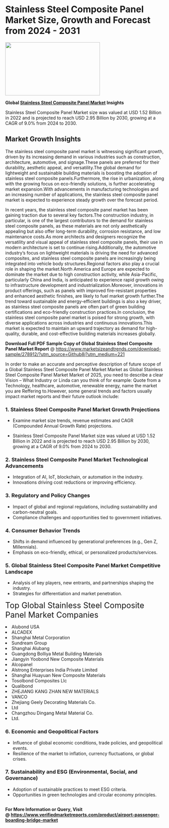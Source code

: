 <H1>Stainless Steel Composite Panel Market Size, Growth and Forecast from 2024 - 2031</H1><img class="aligncenter size-medium wp-image-584254" src="https://thirdeyenews.in/wp-content/uploads/2024/09/Global-Market-Research-300x168.jpeg" alt="" width="300" height="168" /><p><strong>Global&nbsp;<a href="https://www.marketsizeandtrends.com/download-sample/278912/?utm_source=Github8j?utm_medium=221">Stainless Steel Composite Panel Market</a> Insights</strong></p><p>Stainless Steel Composite Panel Market size was valued at USD 1.52 Billion in 2022 and is projected to reach USD 2.95 Billion by 2030, growing at a CAGR of 9.0% from 2024 to 2030.</p><p><h2>Market Growth Insights</h2> <p>The stainless steel composite panel market is witnessing significant growth, driven by its increasing demand in various industries such as construction, architecture, automotive, and signage.These panels are preferred for their durability, aesthetic appeal, and versatility.The global demand for lightweight and sustainable building materials is boosting the adoption of stainless steel composite panels.Furthermore, the rise in urbanization, along with the growing focus on eco-friendly solutions, is further accelerating market expansion.With advancements in manufacturing technologies and an increasing number of applications, the stainless steel composite panel market is expected to experience steady growth over the forecast period.</p> <p>In recent years, the stainless steel composite panel market has been gaining traction due to several key factors.The construction industry, in particular, is one of the largest contributors to the demand for stainless steel composite panels, as these materials are not only aesthetically appealing but also offer long-term durability, corrosion resistance, and low maintenance costs.As more architects and designers recognize the versatility and visual appeal of stainless steel composite panels, their use in modern architecture is set to continue rising.Additionally, the automotive industry’s focus on lightweight materials is driving the need for advanced composites, and stainless steel composite panels are increasingly being integrated into vehicle body structures.Regional factors also play a crucial role in shaping the market.North America and Europe are expected to dominate the market due to high construction activity, while Asia-Pacific, particularly China and India, is anticipated to experience rapid growth owing to infrastructure development and industrialization.Moreover, innovations in product offerings, such as panels with improved fire-resistant properties and enhanced aesthetic finishes, are likely to fuel market growth further.The trend toward sustainable and energy-efficient buildings is also a key driver, as stainless steel composite panels are often part of green building certifications and eco-friendly construction practices.In conclusion, the stainless steel composite panel market is poised for strong growth, with diverse applications across industries and continuous innovations.This market is expected to maintain an upward trajectory as demand for high-quality, durable, and cost-effective building materials increases globally.</p> <p><span class=""><strong>Download Full PDF Sample Copy of Global Stainless Steel Composite Panel Market Report</strong> @ <a href="https://www.marketsizeandtrends.com/download-sample/278912/?utm_source=Github8j?utm_medium=221" target="_blank">https://www.marketsizeandtrends.com/download-sample/278912/?utm_source=Github8j?utm_medium=221</a></span></p><p>In order to make an accurate and perceptive description of future scope of a Global&nbsp;Stainless Steel Composite Panel Market Market as Global&nbsp;Stainless Steel Composite Panel Market Market of 2025, you need to describe a clear Vision &ndash; What Industry or Linda can you think of for example: Quote from a Technology, healthcare, automotive, renewable energy, name the market you are Reffering to.However, some general trends and factors usually impact market reports and their future outlook include:</p><h3>1.&nbsp;<strong>Stainless Steel Composite Panel Market Growth Projections</strong></h3><ul><li>Examine market size trends, revenue estimates and CAGR (Compounded Annual Growth Rate) projections.</li><li><p>Stainless Steel Composite Panel Market size was valued at USD 1.52 Billion in 2022 and is projected to reach USD 2.95 Billion by 2030, growing at a CAGR of 9.0% from 2024 to 2030.</p></li></ul><h3>2.&nbsp;<strong>Stainless Steel Composite Panel Market Technological Advancements</strong></h3><ul><li>Integration of AI, IoT, blockchain, or automation in the industry.</li><li>Innovations driving cost reductions or improving efficiency.</li></ul><h3>3.&nbsp;<strong>Regulatory and Policy Changes</strong></h3><ul><li>Impact of global and regional regulations, including sustainability and carbon-neutral goals.</li><li>Compliance challenges and opportunities tied to government initiatives.</li></ul><h3>4.&nbsp;<strong>Consumer Behavior Trends</strong></h3><ul><li>Shifts in demand influenced by generational preferences (e.g., Gen Z, Millennials).</li><li>Emphasis on eco-friendly, ethical, or personalized products/services.</li></ul><h3>5.&nbsp;<strong>Global Stainless Steel Composite Panel Market Competitive Landscape</strong></h3><ul><li>Analysis of key players, new entrants, and partnerships shaping the industry.</li><li>Strategies for differentiation and market penetration.</li></ul><p data-pm-slice="1 1 []"><span style="color: inherit; font-family: inherit; font-size: 25px;">Top Global Stainless Steel Composite Panel Market Companies</span></p><div class="" data-test-id=""><p><li>Alubond USA</li><li> ALCADEX</li><li> Shanghai Metal Corporation</li><li> Sundream Group</li><li> Shanghai Alubang</li><li> Guangdong Bolliya Metal Building Materials</li><li> Jiangyin Yoobond New Composite Materials</li><li> Alcopanel</li><li> Alstrong Enterprises India Private Limited</li><li> Shanghai Huayuan New Composite Materials</li><li> Tosolbond Composites Llc</li><li> Qualibond</li><li> ZHEJIANG KANG ZHAN NEW MATERIALS</li><li> VANCO</li><li> Zhejiang Geely Decorating Materials Co.</li><li>Ltd</li><li> Changzhou Dingang Metal Material Co.</li><li> Ltd.</li></p></div><h3>6.&nbsp;<strong>Economic and Geopolitical Factors</strong></h3><ul><li>Influence of global economic conditions, trade policies, and geopolitical events.</li><li>Resilience of the market to inflation, currency fluctuations, or global crises.</li></ul><h3>7.&nbsp;<strong>Sustainability and ESG (Environmental, Social, and Governance)</strong></h3><ul><li>Adoption of sustainable practices to meet ESG criteria.</li><li>Opportunities in green technologies and circular economy principles.</li></ul><h2><strong style="font-size: 14px;">For More Information or Query, Visit @&nbsp;</strong><a style="background-color: #ffffff; font-size: 14px;" href="https://www.marketsizeandtrends.com/report/stainless-steel-composite-panel-market/" target="_blank">https://www.verifiedmarketreports.com/product/airport-passenger-boarding-bridge-market</a></h2>